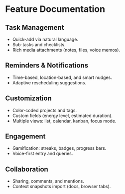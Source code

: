 # Feature Documentation

## Task Management
- Quick-add via natural language.
- Sub-tasks and checklists.
- Rich media attachments (notes, files, voice memos).

## Reminders & Notifications
- Time-based, location-based, and smart nudges.
- Adaptive rescheduling suggestions.

## Customization
- Color-coded projects and tags.
- Custom fields (energy level, estimated duration).
- Multiple views: list, calendar, kanban, focus mode.

## Engagement
- Gamification: streaks, badges, progress bars.
- Voice-first entry and queries.

## Collaboration
- Sharing, comments, and mentions.
- Context snapshots import (docs, browser tabs).
